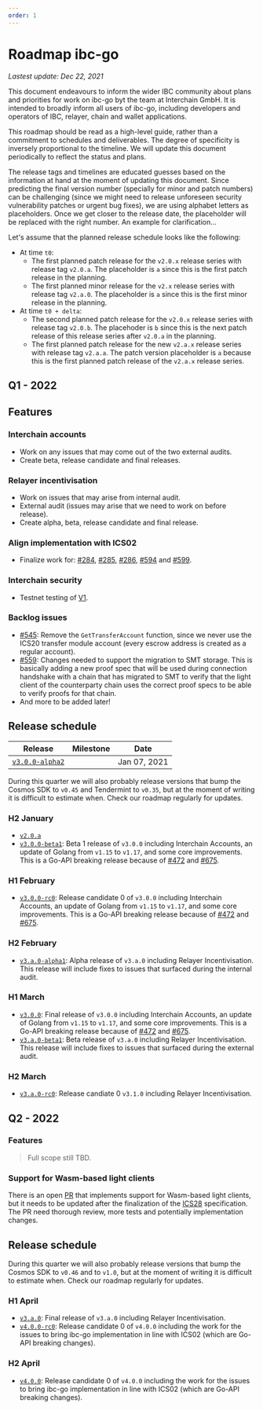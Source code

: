 ```yaml
---
order: 1
---
```


# Roadmap ibc-go

_Lastest update: Dec 22, 2021_

This document endeavours to inform the wider IBC community about plans and priorities for work on ibc-go byt the team at Interchain GmbH. It is intended to broadly inform all users of ibc-go, including developers and operators of IBC, relayer, chain and wallet applications.

This roadmap should be read as a high-level guide, rather than a commitment to schedules and deliverables. The degree of specificity is inversely proportional to the timeline. We will update this document periodically to reflect the status and plans.

The release tags and timelines are educated guesses based on the information at hand at the moment of updating this document. Since predicting the final version number (specially for minor and patch numbers) can be challenging (since we might need to release unforeseen security vulnerability patches or urgent bug fixes), we are using alphabet letters as placeholders. Once we get closer to the release date, the placeholder will be replaced with the right number. An example for clarification...

Let's assume that the planned release schedule looks like the following:
- At time `t0`:
  - The first planned patch release for the `v2.0.x` release series with release tag `v2.0.a`. The placeholder is `a` since this is the first patch release in the planning.
  - The first planned minor release for the `v2.x` release series with release tag `v2.a.0`. The placeholder is `a` since this is the first minor release in the planning.
- At time `t0 + delta`:
  - The second planned patch release for the `v2.0.x` release series with release tag `v2.0.b`. The placehoder is `b` since this is the next patch release of this release series after `v2.0.a` in the planning.
  - The first planned patch release for the new `v2.a.x` release series with release tag `v2.a.a`. The patch version placeholder is `a` because this is the first planned patch release of the `v2.a.x` release series.

## Q1 - 2022

## Features 

### Interchain accounts 

- Work on any issues that may come out of the two external audits.
- Create beta, release candidate and final releases.

### Relayer incentivisation

- Work on issues that may arise from internal audit.
- External audit (issues may arise that we need to work on before release).
- Create alpha, beta, release candidate and final release.
 
### Align implementation with ICS02

- Finalize work for: [#284](https://github.com/cosmos/ibc-go/issues/284), [#285](https://github.com/cosmos/ibc-go/issues/285), [#286](https://github.com/cosmos/ibc-go/issues/286), [#594](https://github.com/cosmos/ibc-go/issues/594) and [#599](https://github.com/cosmos/ibc-go/issues/599). 

### Interchain security

- Testnet testing of [V1](https://github.com/cosmos/gaia/blob/main/docs/interchain-security.md#v1---full-validator-set).

### Backlog issues

- [#545](https://github.com/cosmos/ibc-go/issues/545): Remove the `GetTransferAccount` function, since we never use the ICS20 transfer module account (every escrow address is created as a regular account).
- [#559](https://github.com/cosmos/ibc-go/issues/559): Changes needed to support the migration to SMT storage. This is basically adding a new proof spec that will be used during connection handshake with a chain that has migrated to SMT to verify that the light client of the counterparty chain uses the correct proof specs to be able to verify proofs for that chain.
- And more to be added later!

## Release schedule

|Release|Milestone|Date|
|-------|---------|----|
|[`v3.0.0-alpha2`](https://github.com/cosmos/ibc-go/releases/tag/v3.0.0-alpha2)||Jan 07, 2021|

During this quarter we will also probably release versions that bump the Cosmos SDK to `v0.45` and Tendermint to `v0.35`, but at the moment of writing it is difficult to estimate when. Check our roadmap regularly for updates.

### H2 January

- [`v2.0.a`](https://github.com/cosmos/ibc-go/milestone/14)
- [`v3.0.0-beta1`](https://github.com/cosmos/ibc-go/milestone/12): Beta 1 release of `v3.0.0` including Interchain Accounts, an update of Golang from `v1.15` to `v1.17`, and some core improvements. This is a Go-API breaking release because of [#472](https://github.com/cosmos/ibc-go/issues/472) and [#675](https://github.com/cosmos/ibc-go/pull/675).

### H1 February

- [`v3.0.0-rc0`](https://github.com/cosmos/ibc-go/milestone/12): Release candidate 0 of `v3.0.0` including Interchain Accounts, an update of Golang from `v1.15` to `v1.17`, and some core improvements. This is a Go-API breaking release because of [#472](https://github.com/cosmos/ibc-go/issues/472) and [#675](https://github.com/cosmos/ibc-go/pull/675).

### H2 February

- [`v3.a.0-alpha1`](https://github.com/cosmos/ibc-go/milestone/16): Alpha release of `v3.a.0` including Relayer Incentivisation. This release will include fixes to issues that surfaced during the internal audit.

### H1 March

- [`v3.0.0`](https://github.com/cosmos/ibc-go/milestone/12): Final release of `v3.0.0` including Interchain Accounts, an update of Golang from `v1.15` to `v1.17`, and some core improvements. This is a Go-API breaking release because of [#472](https://github.com/cosmos/ibc-go/issues/472) and [#675](https://github.com/cosmos/ibc-go/pull/675).
- [`v3.a.0-beta1`](https://github.com/cosmos/ibc-go/milestone/16): Beta release of `v3.a.0` including Relayer Incentivisation. This release will include fixes to issues that surfaced during the external audit.

### H2 March

- [`v3.a.0-rc0`](https://github.com/cosmos/ibc-go/milestone/16): Release candiate 0 `v3.1.0` including Relayer Incentivisation.

## Q2 - 2022

### Features

> Full scope still TBD.

### Support for Wasm-based light clients

There is an open [PR](https://github.com/cosmos/ibc-go/pull/208) that implements support for Wasm-based light clients, but it needs to be updated after the finalization of the [ICS28](https://github.com/cosmos/ibc/tree/master/spec/client/ics-008-wasm-client) specification. The PR need thorough review, more tests and potentially implementation changes.

## Release schedule

During this quarter we will also probably release versions that bump the Cosmos SDK to `v0.46` and to `v1.0`, but at the moment of writing it is difficult to estimate when. Check our roadmap regularly for updates.

### H1 April

- [`v3.a.0`](https://github.com/cosmos/ibc-go/milestone/16): Final release of `v3.a.0` including Relayer Incentivisation.
- [`v4.0.0-rc0`](https://github.com/cosmos/ibc-go/milestone/16): Release candidate 0 of `v4.0.0` including the work for the issues to bring ibc-go implementation in line with ICS02 (which are Go-API breaking changes).

### H2 April

- [`v4.0.0`](https://github.com/cosmos/ibc-go/milestone/16): Release candidate 0 of `v4.0.0` including the work for the issues to bring ibc-go implementation in line with ICS02 (which are Go-API breaking changes).


